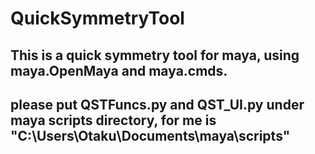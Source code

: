 # QuickSymmetryTool
## This is a quick symmetry tool for maya, using maya.OpenMaya and maya.cmds.
## please put QSTFuncs.py and QST_UI.py under maya scripts directory, for me is "C:\Users\Otaku\Documents\maya\scripts"
